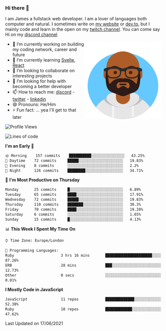 ### Hi there 👋

I am James a fullstack web developer. I am a lover of languages both computer and natural. I sometimes write on [my website](https://jdhall.dev) or [dev.to](https://dev.to/zefur), but I mainly code and learn in the open on my [twitch channel](https://www.twitch.com/jozuhito). You can come say Hi on my [discord channel](https://discord.gg/sWEHvsBw)



<img align="right" height="250" width="250"  src="/assets/avataaars.png" />

  

- 🔭 I’m currently working on building my coding network, career and future
- 🌱 I’m currently learning [Svelte](https://svelte.dev), [React](https://reactjs.org)
- 👯 I’m looking to collaborate on interesting projects
- 🤔 I’m looking for help with becoming a better developer
- 📫 How to reach me: [discord](https://discord.gg/sWEHvsBw)
                      - [twitter](twitter.com/zefur)
                      - [linkedin](https://linkedin.com/in/j-d-hall)
- 😄 Pronouns: He/Him
- ⚡ Fun fact: ... yea I'll get to that later

 
<!-- BLOG-POST-LIST:START -->

<!-- BLOG-POST-LIST:END -->

<!--START_SECTION:waka-->
![Profile Views](http://img.shields.io/badge/Profile%20Views-0-blue)

![Lines of code](https://img.shields.io/badge/From%20Hello%20World%20I%27ve%20Written-100388%20lines%20of%20code-blue)

**I'm an Early 🐤** 

```text
🌞 Morning    157 commits    ██████████░░░░░░░░░░░░░░░   43.25% 
🌆 Daytime    72 commits     █████░░░░░░░░░░░░░░░░░░░░   19.83% 
🌃 Evening    8 commits      ░░░░░░░░░░░░░░░░░░░░░░░░░   2.2% 
🌙 Night      126 commits    ████████░░░░░░░░░░░░░░░░░   34.71%

```
📅 **I'm Most Productive on Thursday** 

```text
Monday       25 commits     █░░░░░░░░░░░░░░░░░░░░░░░░   6.89% 
Tuesday      65 commits     ████░░░░░░░░░░░░░░░░░░░░░   17.91% 
Wednesday    72 commits     █████░░░░░░░░░░░░░░░░░░░░   19.83% 
Thursday     110 commits    ███████░░░░░░░░░░░░░░░░░░   30.3% 
Friday       70 commits     ████░░░░░░░░░░░░░░░░░░░░░   19.28% 
Saturday     6 commits      ░░░░░░░░░░░░░░░░░░░░░░░░░   1.65% 
Sunday       15 commits     █░░░░░░░░░░░░░░░░░░░░░░░░   4.13%

```


📊 **This Week I Spent My Time On** 

```text
⌚︎ Time Zone: Europe/London

💬 Programming Languages: 
Ruby                     3 hrs 16 mins       █████████████████████░░░░   87.26% 
ERB                      28 mins             ███░░░░░░░░░░░░░░░░░░░░░░   12.73% 
Other                    0 secs              ░░░░░░░░░░░░░░░░░░░░░░░░░   0.01%

```

**I Mostly Code in JavaScript** 

```text
JavaScript               11 repos            █████████████░░░░░░░░░░░░   52.38% 
Ruby                     10 repos            ████████████░░░░░░░░░░░░░   47.62%

```



 Last Updated on 17/06/2021
<!--END_SECTION:waka-->
